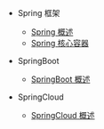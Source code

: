 * Spring 框架
  * [Spring 概述](/blog/spring/spring/overview)
  * [Spring 核心容器](/blog/spring/spring/core)

* SpringBoot
  * [SpringBoot 概述](/blog/spring/springboot/overview)

* SpringCloud
  * [SpringCloud 概述](/blog/spring/springcloud/overview)